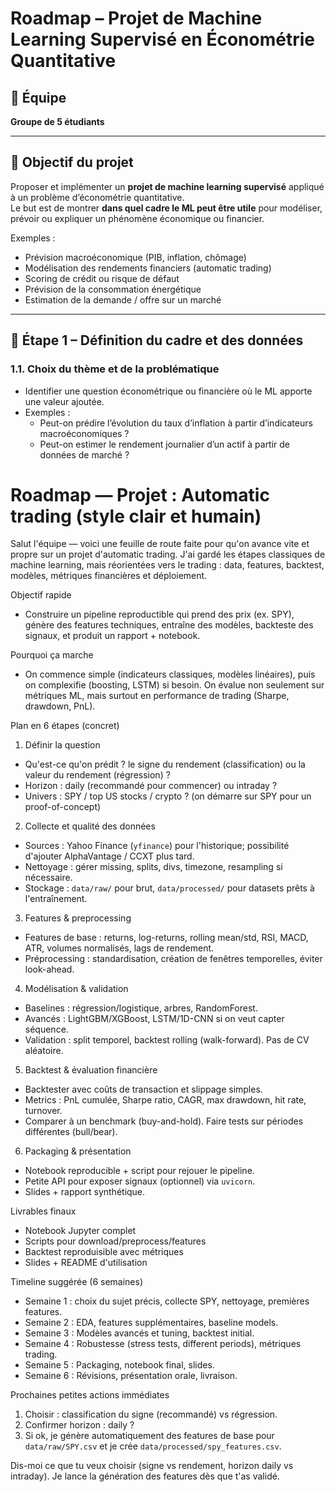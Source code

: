 


#  Roadmap – Projet de Machine Learning Supervisé en Économétrie Quantitative

## 👥 Équipe
**Groupe de 5 étudiants**

---

## 🎯 Objectif du projet
Proposer et implémenter un **projet de machine learning supervisé** appliqué à un problème d’économétrie quantitative.  
Le but est de montrer **dans quel cadre le ML peut être utile** pour modéliser, prévoir ou expliquer un phénomène économique ou financier.

Exemples :
- Prévision macroéconomique (PIB, inflation, chômage)
- Modélisation des rendements financiers (automatic trading)
- Scoring de crédit ou risque de défaut
- Prévision de la consommation énergétique
- Estimation de la demande / offre sur un marché

---

## 🧮 Étape 1 – Définition du cadre et des données

### 1.1. Choix du thème et de la problématique
- Identifier une question économétrique ou financière où le ML apporte une valeur ajoutée.
- Exemples :
  - Peut-on prédire l’évolution du taux d’inflation à partir d’indicateurs macroéconomiques ?
  - Peut-on estimer le rendement journalier d’un actif à partir de données de marché ?

# Roadmap — Projet : Automatic trading (style clair et humain)

Salut l'équipe — voici une feuille de route faite pour qu'on avance vite et propre sur un projet d'automatic trading. J'ai gardé les étapes classiques de machine learning, mais réorientées vers le trading : data, features, backtest, modèles, métriques financières et déploiement.

Objectif rapide
- Construire un pipeline reproductible qui prend des prix (ex. SPY), génère des features techniques, entraîne des modèles, backteste des signaux, et produit un rapport + notebook.

Pourquoi ça marche
- On commence simple (indicateurs classiques, modèles linéaires), puis on complexifie (boosting, LSTM) si besoin. On évalue non seulement sur métriques ML, mais surtout en performance de trading (Sharpe, drawdown, PnL).

Plan en 6 étapes (concret)
1) Définir la question
  - Qu'est-ce qu'on prédit ? le signe du rendement (classification) ou la valeur du rendement (régression) ?
  - Horizon : daily (recommandé pour commencer) ou intraday ?
  - Univers : SPY / top US stocks / crypto ? (on démarre sur SPY pour un proof-of-concept)

2) Collecte et qualité des données
  - Sources : Yahoo Finance (`yfinance`) pour l'historique; possibilité d'ajouter AlphaVantage / CCXT plus tard.
  - Nettoyage : gérer missing, splits, divs, timezone, resampling si nécessaire.
  - Stockage : `data/raw/` pour brut, `data/processed/` pour datasets prêts à l'entraînement.

3) Features & preprocessing
  - Features de base : returns, log-returns, rolling mean/std, RSI, MACD, ATR, volumes normalisés, lags de rendement.
  - Préprocessing : standardisation, création de fenêtres temporelles, éviter look-ahead.

4) Modélisation & validation
  - Baselines : régression/logistique, arbres, RandomForest.
  - Avancés : LightGBM/XGBoost, LSTM/1D-CNN si on veut capter séquence.
  - Validation : split temporel, backtest rolling (walk-forward). Pas de CV aléatoire.

5) Backtest & évaluation financière
  - Backtester avec coûts de transaction et slippage simples.
  - Metrics : PnL cumulée, Sharpe ratio, CAGR, max drawdown, hit rate, turnover.
  - Comparer à un benchmark (buy-and-hold). Faire tests sur périodes différentes (bull/bear).

6) Packaging & présentation
  - Notebook reproducible + script pour rejouer le pipeline.
  - Petite API pour exposer signaux (optionnel) via `uvicorn`.
  - Slides + rapport synthétique.

Livrables finaux
- Notebook Jupyter complet
- Scripts pour download/preprocess/features
- Backtest reproduisible avec métriques
- Slides + README d'utilisation

Timeline suggérée (6 semaines)
- Semaine 1 : choix du sujet précis, collecte SPY, nettoyage, premières features.
- Semaine 2 : EDA, features supplémentaires, baseline models.
- Semaine 3 : Modèles avancés et tuning, backtest initial.
- Semaine 4 : Robustesse (stress tests, different periods), métriques trading.
- Semaine 5 : Packaging, notebook final, slides.
- Semaine 6 : Révisions, présentation orale, livraison.

Prochaines petites actions immédiates
1. Choisir : classification du signe (recommandé) vs régression.
2. Confirmer horizon : daily ?
3. Si ok, je génère automatiquement des features de base pour `data/raw/SPY.csv` et je crée `data/processed/spy_features.csv`.

Dis-moi ce que tu veux choisir (signe vs rendement, horizon daily vs intraday). Je lance la génération des features dès que t'as validé.
